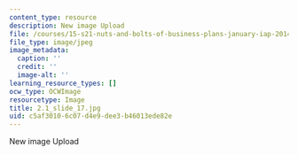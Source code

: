 ```yaml
---
content_type: resource
description: New image Upload
file: /courses/15-s21-nuts-and-bolts-of-business-plans-january-iap-2014/c5af30106c07d4e9dee3b46013ede82e_2.1_slide_17.jpg
file_type: image/jpeg
image_metadata:
  caption: ''
  credit: ''
  image-alt: ''
learning_resource_types: []
ocw_type: OCWImage
resourcetype: Image
title: 2.1_slide_17.jpg
uid: c5af3010-6c07-d4e9-dee3-b46013ede82e
---
```

New image Upload

